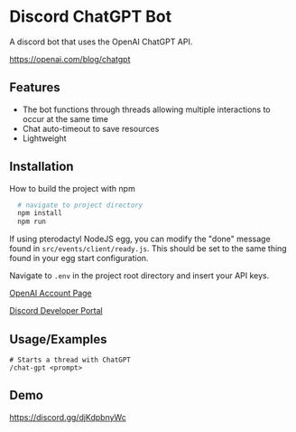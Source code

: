 
# Discord ChatGPT Bot

A discord bot that uses the OpenAI ChatGPT API.

https://openai.com/blog/chatgpt




## Features

- The bot functions through threads allowing multiple interactions to occur at the same time
- Chat auto-timeout to save resources
- Lightweight


## Installation

How to build the project with npm

```bash
  # navigate to project directory
  npm install
  npm run
```

If using pterodactyl NodeJS egg, you can modify the "done" message found in `src/events/client/ready.js`. This should be set to the same thing found in your egg start configuration.

Navigate to `.env` in the project root directory and insert your API keys.

[OpenAI Account Page](https://platform.openai.com/account/api-keys)

[Discord Developer Portal](https://discord.com/developers/applications)
## Usage/Examples

```
# Starts a thread with ChatGPT
/chat-gpt <prompt>
```
## Demo

https://discord.gg/djKdpbnyWc


